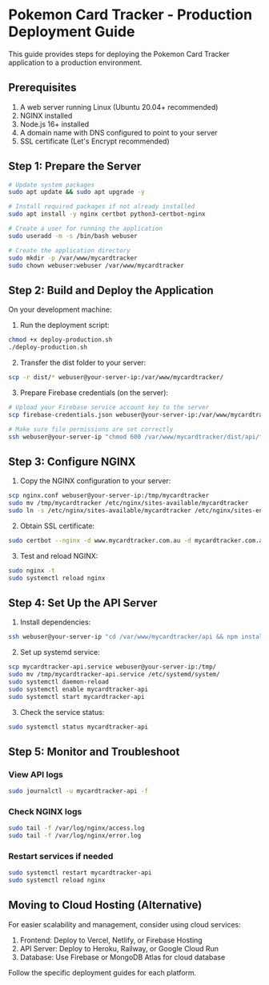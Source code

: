 # Pokemon Card Tracker - Production Deployment Guide

This guide provides steps for deploying the Pokemon Card Tracker application to a production environment.

## Prerequisites

1. A web server running Linux (Ubuntu 20.04+ recommended)
2. NGINX installed
3. Node.js 16+ installed
4. A domain name with DNS configured to point to your server
5. SSL certificate (Let's Encrypt recommended)

## Step 1: Prepare the Server

```bash
# Update system packages
sudo apt update && sudo apt upgrade -y

# Install required packages if not already installed
sudo apt install -y nginx certbot python3-certbot-nginx

# Create a user for running the application
sudo useradd -m -s /bin/bash webuser

# Create the application directory
sudo mkdir -p /var/www/mycardtracker
sudo chown webuser:webuser /var/www/mycardtracker
```

## Step 2: Build and Deploy the Application

On your development machine:

1. Run the deployment script:
```bash
chmod +x deploy-production.sh
./deploy-production.sh
```

2. Transfer the dist folder to your server:
```bash
scp -r dist/* webuser@your-server-ip:/var/www/mycardtracker/
```

3. Prepare Firebase credentials (on the server):
```bash
# Upload your Firebase service account key to the server
scp firebase-credentials.json webuser@your-server-ip:/var/www/mycardtracker/dist/api/

# Make sure file permissions are set correctly
ssh webuser@your-server-ip "chmod 600 /var/www/mycardtracker/dist/api/firebase-credentials.json"
```

## Step 3: Configure NGINX

1. Copy the NGINX configuration to your server:
```bash
scp nginx.conf webuser@your-server-ip:/tmp/mycardtracker
sudo mv /tmp/mycardtracker /etc/nginx/sites-available/mycardtracker
sudo ln -s /etc/nginx/sites-available/mycardtracker /etc/nginx/sites-enabled/
```

2. Obtain SSL certificate:
```bash
sudo certbot --nginx -d www.mycardtracker.com.au -d mycardtracker.com.au
```

3. Test and reload NGINX:
```bash
sudo nginx -t
sudo systemctl reload nginx
```

## Step 4: Set Up the API Server

1. Install dependencies:
```bash
ssh webuser@your-server-ip "cd /var/www/mycardtracker/api && npm install --production"
```

2. Set up systemd service:
```bash
scp mycardtracker-api.service webuser@your-server-ip:/tmp/
sudo mv /tmp/mycardtracker-api.service /etc/systemd/system/
sudo systemctl daemon-reload
sudo systemctl enable mycardtracker-api
sudo systemctl start mycardtracker-api
```

3. Check the service status:
```bash
sudo systemctl status mycardtracker-api
```

## Step 5: Monitor and Troubleshoot

### View API logs
```bash
sudo journalctl -u mycardtracker-api -f
```

### Check NGINX logs
```bash
sudo tail -f /var/log/nginx/access.log
sudo tail -f /var/log/nginx/error.log
```

### Restart services if needed
```bash
sudo systemctl restart mycardtracker-api
sudo systemctl reload nginx
```

## Moving to Cloud Hosting (Alternative)

For easier scalability and management, consider using cloud services:

1. Frontend: Deploy to Vercel, Netlify, or Firebase Hosting
2. API Server: Deploy to Heroku, Railway, or Google Cloud Run
3. Database: Use Firebase or MongoDB Atlas for cloud database

Follow the specific deployment guides for each platform. 